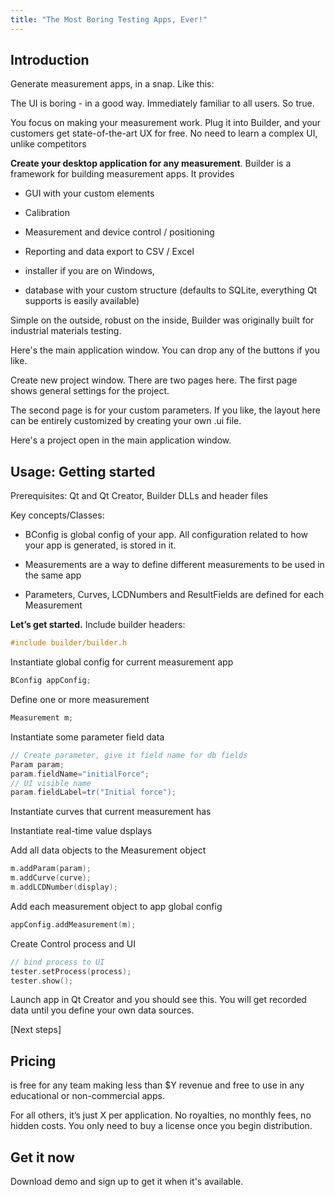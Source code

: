 ```yaml
---
title: "The Most Boring Testing Apps, Ever!"
---
```


Introduction
------------

Generate measurement apps, in a snap. Like this:

The UI is boring - in a good way. Immediately familiar to all users. So true.

You focus on making your measurement work. Plug it into Builder, and your
customers get state-of-the-art UX for free. No need to learn a complex UI,
unlike competitors

**Create your desktop application for any measurement**. Builder is a framework
for building measurement apps. It provides

-   GUI with your custom elements

-   Calibration

-   Measurement and device control / positioning

-   Reporting and data export to CSV / Excel

-   installer if you are on Windows,

-   database with your custom structure (defaults to SQLite, everything Qt
    supports is easily available)

Simple on the outside, robust on the inside, Builder was originally built for
industrial materials testing.

Here's the main application window. You can drop any of the buttons if you like.

Create new project window. There are two pages here. The first page shows
general settings for the project.

The second page is for your custom parameters. If you like, the layout here can
be entirely customized by creating your own .ui file.

Here's a project open in the main application window.

Usage: Getting started
----------------------

Prerequisites: Qt and Qt Creator, Builder DLLs and header files

Key concepts/Classes:

-   BConfig is global config of your app. All configuration related to how your
    app is generated, is stored in it.

-   Measurements are a way to define different measurements to be used in the
    same app

-   Parameters, Curves, LCDNumbers and ResultFields are defined for each
    Measurement

**Let’s get started.** Include builder headers:

~~~~~~~~~~~~~~~~~~~~~~~~~~~~~~~~~~~~~~~~~~~~~~~~~~~~~~~~~~~~~~~~~~~~~~~~~~~~ cpp
#include builder/builder.h
~~~~~~~~~~~~~~~~~~~~~~~~~~~~~~~~~~~~~~~~~~~~~~~~~~~~~~~~~~~~~~~~~~~~~~~~~~~~~~~~

Instantiate global config for current measurement app

~~~~~~~~~~~~~~~~~~~~~~~~~~~~~~~~~~~~~~~~~~~~~~~~~~~~~~~~~~~~~~~~~~~~~~~~~~~~ cpp
BConfig appConfig;
~~~~~~~~~~~~~~~~~~~~~~~~~~~~~~~~~~~~~~~~~~~~~~~~~~~~~~~~~~~~~~~~~~~~~~~~~~~~~~~~

Define one or more measurement

~~~~~~~~~~~~~~~~~~~~~~~~~~~~~~~~~~~~~~~~~~~~~~~~~~~~~~~~~~~~~~~~~~~~~~~~~~~~ cpp
Measurement m;
~~~~~~~~~~~~~~~~~~~~~~~~~~~~~~~~~~~~~~~~~~~~~~~~~~~~~~~~~~~~~~~~~~~~~~~~~~~~~~~~

Instantiate some parameter field data

~~~~~~~~~~~~~~~~~~~~~~~~~~~~~~~~~~~~~~~~~~~~~~~~~~~~~~~~~~~~~~~~~~~~~~~~~~~~ cpp
// Create parameter, give it field name for db fields
Param param;
param.fieldName="initialForce";
// UI visible name
param.fieldLabel=tr("Initial force");
~~~~~~~~~~~~~~~~~~~~~~~~~~~~~~~~~~~~~~~~~~~~~~~~~~~~~~~~~~~~~~~~~~~~~~~~~~~~~~~~

Instantiate curves that current measurement has

Instantiate real-time value dsplays

Add all data objects to the Measurement object

~~~~~~~~~~~~~~~~~~~~~~~~~~~~~~~~~~~~~~~~~~~~~~~~~~~~~~~~~~~~~~~~~~~~~~~~~~~~ cpp
m.addParam(param);
m.addCurve(curve);
m.addLCDNumber(display);
~~~~~~~~~~~~~~~~~~~~~~~~~~~~~~~~~~~~~~~~~~~~~~~~~~~~~~~~~~~~~~~~~~~~~~~~~~~~~~~~

Add each measurement object to app global config

~~~~~~~~~~~~~~~~~~~~~~~~~~~~~~~~~~~~~~~~~~~~~~~~~~~~~~~~~~~~~~~~~~~~~~~~~~~~ cpp
appConfig.addMeasurement(m);
~~~~~~~~~~~~~~~~~~~~~~~~~~~~~~~~~~~~~~~~~~~~~~~~~~~~~~~~~~~~~~~~~~~~~~~~~~~~~~~~

Create Control process and UI

~~~~~~~~~~~~~~~~~~~~~~~~~~~~~~~~~~~~~~~~~~~~~~~~~~~~~~~~~~~~~~~~~~~~~~~~~~~~ cpp
// bind process to UI
tester.setProcess(process);
tester.show();
~~~~~~~~~~~~~~~~~~~~~~~~~~~~~~~~~~~~~~~~~~~~~~~~~~~~~~~~~~~~~~~~~~~~~~~~~~~~~~~~

Launch app in Qt Creator and you should see this. You will get recorded data
until you define your own data sources.

[Next steps]

Pricing
-------

is free for any team making less than \$Y revenue and free to use in any
educational or non-commercial apps.

For all others, it’s just X per application. No royalties, no monthly fees, no
hidden costs. You only need to buy a license once you begin distribution.

Get it now
----------

Download demo and sign up to get it when it's available.
